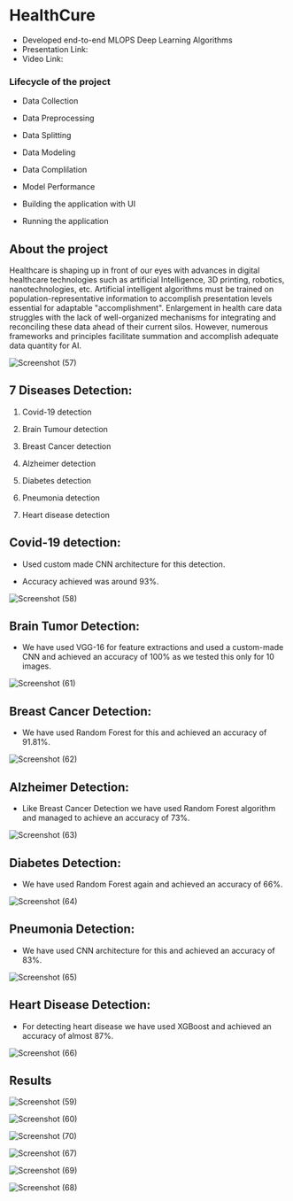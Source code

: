 <h1>HealthCure</h1>

- Developed end-to-end MLOPS Deep Learning Algorithms
- Presentation Link:
- Video Link: 


<h3>Lifecycle of the project</h3>

- Data Collection

- Data Preprocessing

- Data Splitting

- Data Modeling

- Data Complilation

- Model Performance

- Building the application with UI

- Running the application

<h2>About the project</h2>

Healthcare is shaping up in front of our eyes with advances in digital healthcare technologies such as artificial Intelligence, 3D printing, robotics, nanotechnologies, etc. Artificial intelligent algorithms must be trained on population-representative information
to accomplish presentation levels essential for adaptable "accomplishment". Enlargement in health care data struggles with the lack of well-organized mechanisms for integrating and reconciling these data ahead of their current silos. However,
numerous frameworks and principles facilitate summation and accomplish adequate data quantity for AI. 

![Screenshot (57)](https://user-images.githubusercontent.com/50801491/169676515-84622162-12d6-4a61-8335-0b8abff4aa24.png)

<h2>7 Diseases Detection:</h2>

1. Covid-19 detection

2. Brain Tumour detection

3. Breast Cancer detection

4. Alzheimer detection

5. Diabetes detection

6. Pneumonia detection

7. Heart disease detection

<h2>Covid-19 detection:</h2>

- Used custom made CNN architecture for this detection.

- Accuracy achieved was around 93%.

![Screenshot (58)](https://user-images.githubusercontent.com/50801491/169676543-2e5c7e17-3023-4230-907f-2f1dd1a97027.png)



<h2>Brain Tumor Detection:</h2>

- We have used VGG-16 for feature extractions and used a custom-made CNN and achieved an accuracy of 100% as we tested this only for 10 images.

![Screenshot (61)](https://user-images.githubusercontent.com/50801491/169676575-b101f2f7-23c4-4d81-89fd-4fdc8bb61914.png)


<h2>Breast Cancer Detection:</h2>

- We have used Random Forest for this and achieved an accuracy of 91.81%.

![Screenshot (62)](https://user-images.githubusercontent.com/50801491/169676577-0d957ac5-1002-4c31-89ac-02fc31ba5f34.png)


<h2>Alzheimer Detection:</h2>

- Like Breast Cancer Detection we have used Random Forest algorithm and managed to achieve an accuracy of 73%.

![Screenshot (63)](https://user-images.githubusercontent.com/50801491/169676580-91c85ac0-7928-471e-93a3-34216f943a18.png)


<h2>Diabetes Detection:</h2>

- We have used Random Forest again and achieved an accuracy of 66%.

![Screenshot (64)](https://user-images.githubusercontent.com/50801491/169676583-80945aee-ca01-4eb4-bcd9-65842656fe04.png)


<h2>Pneumonia Detection:</h2>

- We have used CNN architecture for this and achieved an accuracy of 83%.

![Screenshot (65)](https://user-images.githubusercontent.com/50801491/169676584-e28153ee-8f19-4997-970b-b65e8b273d1b.png)



<h2>Heart Disease Detection:</h2>

- For detecting heart disease we have used XGBoost and achieved an accuracy of almost 87%. 

![Screenshot (66)](https://user-images.githubusercontent.com/50801491/169676586-752fb139-7e50-41b1-a9ed-4b6e458c9465.png)


<h2>Results</h2>

![Screenshot (59)](https://user-images.githubusercontent.com/50801491/169676566-3d849df2-00aa-4a3e-bd90-d43fc82d08fe.png)

![Screenshot (60)](https://user-images.githubusercontent.com/50801491/169676570-5c3795af-a570-4cf6-b0fb-5ab366bac0a6.png)

![Screenshot (70)](https://user-images.githubusercontent.com/50801491/169676594-72b03a79-d8e6-44a6-bac2-622c8fa06b5c.png)

![Screenshot (67)](https://user-images.githubusercontent.com/50801491/169676588-b1c76979-b4b8-4b3f-8102-09a2f7e29c53.png)

![Screenshot (69)](https://user-images.githubusercontent.com/50801491/169676593-9bc6c1af-7e67-4b30-a029-ef0b65f5af3b.png)

![Screenshot (68)](https://user-images.githubusercontent.com/50801491/169676592-5594d9aa-a5fb-42eb-9c33-a7f945a434a8.png)






